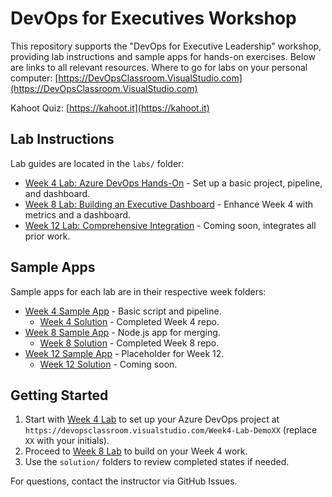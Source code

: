 # DevOps for Executives Workshop

This repository supports the "DevOps for Executive Leadership" workshop, providing lab instructions and sample apps for hands-on exercises. Below are links to all relevant resources.
Where to go for labs on your personal computer: [https://DevOpsClassroom.VisualStudio.com](https://DevOpsClassroom.VisualStudio.com)

Kahoot Quiz: [https://kahoot.it](https://kahoot.it)
## Lab Instructions
Lab guides are located in the `labs/` folder:
- [Week 4 Lab: Azure DevOps Hands-On](https://github.com/ProDataMan/DevOpsForExecutives/blob/main/labs/Week4Lab.md) - Set up a basic project, pipeline, and dashboard.
- [Week 8 Lab: Building an Executive Dashboard](https://github.com/ProDataMan/DevOpsForExecutives/blob/main/labs/Week8Lab.md) - Enhance Week 4 with metrics and a dashboard.
- [Week 12 Lab: Comprehensive Integration](https://github.com/ProDataMan/DevOpsForExecutives/blob/main/labs/Week12Lab.md) - Coming soon, integrates all prior work.

## Sample Apps
Sample apps for each lab are in their respective week folders:
- [Week 4 Sample App](https://github.com/ProDataMan/DevOpsForExecutives/tree/main/Week4) - Basic script and pipeline.
  - [Week 4 Solution](https://github.com/ProDataMan/DevOpsForExecutives/tree/main/Week4/Solution) - Completed Week 4 repo.
- [Week 8 Sample App](https://github.com/ProDataMan/DevOpsForExecutives/tree/main/Week8) - Node.js app for merging.
  - [Week 8 Solution](https://github.com/ProDataMan/DevOpsForExecutives/tree/main/Week8/Solution) - Completed Week 8 repo.
- [Week 12 Sample App](https://github.com/ProDataMan/DevOpsForExecutives/tree/main/Week12) - Placeholder for Week 12.
  - [Week 12 Solution](https://github.com/ProDataMan/DevOpsForExecutives/tree/main/Week12/solution) - Coming soon.

## Getting Started
1. Start with [Week 4 Lab](https://github.com/ProDataMan/DevOpsForExecutives/blob/main/labs/Week4Lab.md) to set up your Azure DevOps project at `https://devopsclassroom.visualstudio.com/Week4-Lab-DemoXX` (replace `XX` with your initials).
2. Proceed to [Week 8 Lab](https://github.com/ProDataMan/DevOpsForExecutives/blob/main/labs/Week8Lab.md) to build on your Week 4 work.
3. Use the `solution/` folders to review completed states if needed.

For questions, contact the instructor via GitHub Issues.
```
